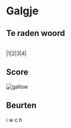 # Galgje

## Te raden woord

| | | | | 
|-|-|-|-|

|1|2|3|4|

## Score
![gallow](./images/4.png)

## Beurten
i
w
c
h
